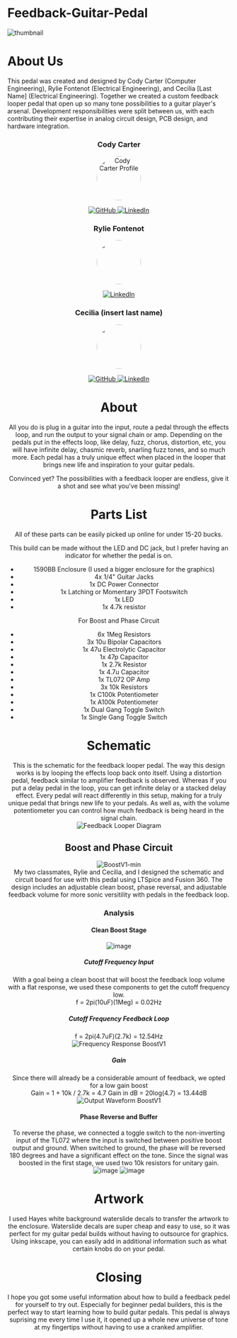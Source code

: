 # Feedback-Guitar-Pedal

![thumbnail](https://github.com/user-attachments/assets/15f0e10a-a074-4aeb-89d2-42c260b15fe8)

# About Us
This pedal was created and designed by Cody Carter (Computer Engineering), Rylie Fontenot (Electrical Engineering), and Cecilia [Last Name] (Electrical Engineering). Together we created a custom feedback looper pedal that open up so many tone possibilities to a guitar player's arsenal. Development responsibilities were split between us, with each contributing their expertise in analog circuit design, PCB design, and hardware integration.

<div align="center">
  <h3>Cody Carter</h3>
  <img src="https://github.com/user-attachments/assets/2808f0ad-6c56-464c-abdd-6ece9a4be026" alt="Cody Carter Profile" width="100" style="border-radius:50%">
  <p>
    <a href="https://github.com/codycarter1763">
      <img src="https://img.shields.io/badge/GitHub-181717?style=for-the-badge&logo=github&logoColor=white" alt="GitHub">
    </a>
    <a href="https://www.linkedin.com/in/cody-carter-a8a747293/">
      <img src="https://img.shields.io/badge/LinkedIn-0077B5?style=for-the-badge&logo=linkedin&logoColor=white" alt="LinkedIn">
    </a>
  </p>

<div align="center">
  <h3>Rylie Fontenot</h3>
  <img src="https://media.licdn.com/dms/image/v2/D5603AQFKTee4mqEFRQ/profile-displayphoto-shrink_400_400/B56Zd2r2jqHEAg-/0/1750042897225?e=1759968000&v=beta&t=cUhbHVjkiVxpLuMKNt5Zb8UxYemX87PC8ysEgMbyvS0" width="100" style="border-radius:50%">
  <p>
    <a href="https://www.linkedin.com/in/rylie-fontenot-979aa1330/">
      <img src="https://img.shields.io/badge/LinkedIn-0077B5?style=for-the-badge&logo=linkedin&logoColor=white" alt="LinkedIn">
    </a>
  </p>

<div align="center">
  <h3>Cecilia (insert last name)</h3>
  <img src="" alt="" width="100" style="border-radius:50%">
  <p>
    <a href="">
      <img src="https://img.shields.io/badge/GitHub-181717?style=for-the-badge&logo=github&logoColor=white" alt="GitHub">
    </a>
    <a href="">
      <img src="https://img.shields.io/badge/LinkedIn-0077B5?style=for-the-badge&logo=linkedin&logoColor=white" alt="LinkedIn">
    </a>
  </p>
</div>

# About
All you do is plug in a guitar into the input, route a pedal through the effects loop, and run the output to your signal chain or amp. Depending on the pedals put in the effects loop, like delay, fuzz, chorus, distortion, etc, you will have infinite delay, chasmic reverb, snarling fuzz tones, and so much more. Each pedal has a truly unique effect when placed in the looper that brings new life and inspiration to your guitar pedals.

Convinced yet? The possibilities with a feedback looper are endless, give it a shot and see what you've been missing!

# Parts List
All of these parts can be easily picked up online for under 15-20 bucks.

This build can be made without the LED and DC jack, but I prefer having an indicator for whether the pedal is on.

- 1590BB Enclosure (I used a bigger enclosure for the graphics)
- 4x 1/4" Guitar Jacks
- 1x DC Power Connector
- 1x Latching or Momentary 3PDT Footswitch
- 1x LED
- 1x 4.7k resistor

For Boost and Phase Circuit
- 6x 1Meg Resistors
- 3x 10u Bipolar Capacitors
- 1x 47u Electrolytic Capacitor
- 1x 47p Capacitor
- 1x 2.7k Resistor
- 1x 4.7u Capacitor
- 1x TL072 OP Amp
- 3x 10k Resistors
- 1x C100k Potentiometer
- 1x A100k Potentiometer
- 1x Dual Gang Toggle Switch
- 1x Single Gang Toggle Switch
  
# Schematic
This is the schematic for the feedback looper pedal. The way this design works is by looping the effects loop back onto itself. Using a distortion pedal, feedback similar to amplifier feedback is observed. Whereas if you put a delay pedal in the loop, you can get infinite delay or a stacked delay effect. Every pedal will react differently in this setup, making for a truly unique pedal that brings new life to your pedals. As well as, with the volume potentiometer you can control how much feedback is being heard in the signal chain. 
<br>
![Feedback Looper Diagram](https://github.com/user-attachments/assets/8009a770-fe0a-44e6-8ca3-40d68abfe497)
<br>

## Boost and Phase Circuit
![BoostV1-min](https://github.com/user-attachments/assets/76d73c05-668e-442a-a62f-e9742ba107b0)
<br>
My two classmates, Rylie and Cecilia, and I designed the schematic and circuit board for use with this pedal using LTSpice and Fusion 360. The design includes an adjustable clean boost, phase reversal, and adjustable feedback volume for more sonic versitility with pedals in the feedback loop.
### Analysis
#### Clean Boost Stage
![image](https://github.com/user-attachments/assets/ffff4b2a-9eae-4d1a-be30-3aacc9880a1a)
##### Cutoff Frequency Input 
With a goal being a clean boost that will boost the feedback loop volume with a flat response, we used these components to get the cutoff frequency low. <br>
f = 2pi(10uF)(1Meg) = 0.02Hz <br>

##### Cutoff Frequency Feedback Loop
f = 2pi(4.7uF)(2.7k) = 12.54Hz <br>
![Frequency Response BoostV1](https://github.com/user-attachments/assets/7b27e127-77a5-4945-9457-f5ebef95aab5)

##### Gain
Since there will already be a considerable amount of feedback, we opted for a low gain boost <br>
Gain = 1 + 10k / 2.7k = 4.7
Gain in dB = 20log(4.7) = 13.44dB
![Output Waveform BoostV1](https://github.com/user-attachments/assets/f11ba0d6-66c1-4e51-97d2-c973e15da99b)
<br>

#### Phase Reverse and Buffer
To reverse the phase, we connected a toggle switch to the non-inverting input of the TL072 where the input is switched between positive boost output and ground. When switched to ground, the phase will be reversed 180 degrees and have a significant effect on the tone. Since the signal was boosted in the first stage, we used two 10k resistors for unitary gain.
<br>
![image](https://github.com/user-attachments/assets/7a5e876e-abd9-448b-9412-33c87ac3f07c)
![image](https://github.com/user-attachments/assets/3ca4b758-cc5e-4d9e-8a53-d1a29edff9fa)

# Artwork
I used Hayes white background waterslide decals to transfer the artwork to the enclosure. Waterslide decals are super cheap and easy to use, so it was perfect for my guitar pedal builds without having to outsource for graphics. Using inkscape, you can easily add in additional information such as what certain knobs do on your pedal. 

# Closing
I hope you got some useful information about how to build a feedback pedel for yourself to try out. Especially for beginner pedal builders, this is the perfect way to start learning how to build guitar pedals. This pedal is always suprising me every time I use it, it opened up a whole new universe of tone at my fingertips without having to use a cranked amplifier.
